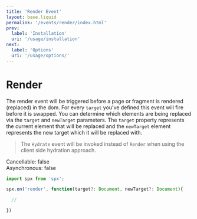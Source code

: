 ```yaml
---
title: 'Render Event'
layout: base.liquid
permalink: '/events/render/index.html'
prev:
  label: 'Installation'
  uri: '/usage/installation'
next:
  label: 'Options'
  uri: '/usage/options/'
---
```


# Render

The render event will be triggered before a page or fragment is rendered (replaced) in the dom. For every `target` you've defined this event will fire before it is swapped. You can determine which elements are being replaced via the `target` and `newTarget` parameters. The `target` property represents the current element that will be replaced and the `newTarget` element represents the new target which it will be replaced with.

> The `Hydrate` event will be invoked instead of `Render` when using the client side hydration approach.

<span class="fc-gray">Cancellable</span>: <span class="ff-code fs-md fc-cyan">false</span><br>
<span class="fc-gray">Asynchronous</span>: <span class="ff-code fs-md fc-cyan">false</span>

<!-- prettier-ignore -->
```js
import spx from 'spx';

spx.on('render', function(target?: Document, newTarget?: Document){

  //

})
```
